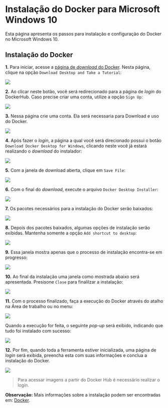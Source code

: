 # Instalação do Docker para Microsoft Windows 10 

Esta página apresenta os passos para instalação e configuração do Docker no Microsoft Windows 10.

## Instalação do Docker

**1.** Para iniciar, acesse a [página de *download* do Docker](https://www.docker.com/get-started). Nesta página, clique na opção `Download Desktop and Take a Tutorial`:

![](img/windows1.png)

**2.** Ao clicar neste botão, você será redirecionado para a página de *login* do DockerHub. Caso precise criar uma conta, utilize a opção `Sign Up`:

![](img/windows2.png)

**3.** Nessa página crie uma conta. Ela será necessaria para Download e uso do Docker.

![](img/windows3.png)

**4.** Após fazer o *login*, a página a qual você será direcionado possui o botão `Download Docker Desktop for Windows`, clicando neste você já estará realizando o *download* do instalador:

![](img/windows4.png)

**5.** Com a janela de download aberta, clique em `Save File`:

![](img/windows5.png)

**6.** Com o final do *download*, execute o arquivo `Docker Desktop Installer`:

![](img/windows6.png) 

**7.** Os pacotes necessários para a instalação do Docker serão baixados:

![](img/windows7.png)

**8.** Depois dos pacotes baixados, algumas opções de instalação serão exibidas. Mantenha somente a opção `Add shortcut to desktop`:

![](img/windows8.png)

**9.** Essa janela mostra apenas que o processo de instalação encontra-se em progresso:

![](img/windows9.png)

**10.** Ao final da instalação uma janela como mostrada abaixo será apresentada. Presisone `Close` para finalilzar a instalação:

![](img/windows10.png) 

**11.** Com o processo finalizado, faça a execução do Docker através do atalho na Área de trabalho ou no menu:

![](img/windows11.png)

Quando a execução for feita, o seguinte *pop-up* será exibido, indicando que tudo foi instalado com sucesso:

![](img/windows12.png)

**12.** Por fim, quando toda a ferramenta estiver inicializada, uma página de *login* será exibida, preencha esta com suas informações e conclua a instalação do Docker.

![](img/windows13.png)

> Para acessar imagens a partir do Docker Hub é necessário realizar o login.


**Observação:** Mais informações sobre a instalação podem ser encontradas em: [Docker](https://docs.docker.com/install/).
